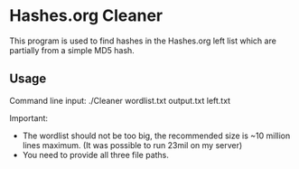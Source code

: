 # Hashes.org Cleaner

This program is used to find hashes in the Hashes.org left list which are partially from a simple MD5 hash.


## Usage

Command line input:
./Cleaner wordlist.txt output.txt left.txt

Important:
* The wordlist should not be too big, the recommended size is ~10 million lines maximum. (It was possible to run 23mil on my server)
* You need to provide all three file paths.
